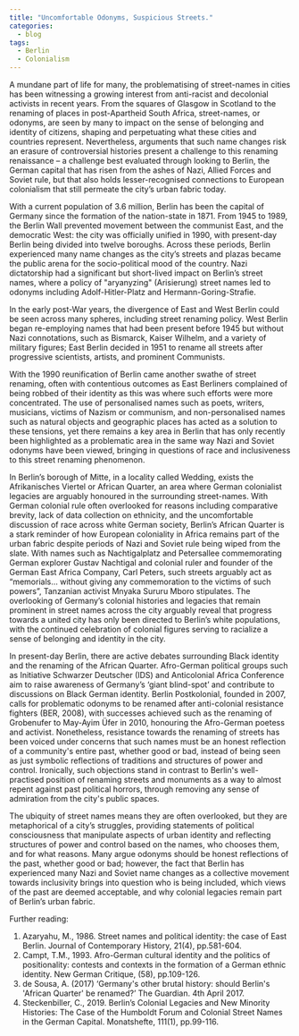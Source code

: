 ```yaml
---
title: "Uncomfortable Odonyms, Suspicious Streets."
categories:
  - blog
tags:
  - Berlin 
  - Colonialism
---
```


A mundane part of life for many, the problematising of street-names in cities has been witnessing a growing interest from anti-racist and decolonial activists in recent years. From the squares of Glasgow in Scotland to the renaming of places in post-Apartheid South Africa, street-names, or odonyms, are seen by many to impact on the sense of belonging and identity of citizens, shaping and perpetuating what these cities and countries represent. Nevertheless, arguments that such name changes risk an erasure of controversial histories present a challenge to this renaming renaissance – a challenge best evaluated through looking to Berlin, the German capital that has risen from the ashes of Nazi, Allied Forces and Soviet rule, but that also holds lesser-recognised connections to European colonialism that still permeate the city’s urban fabric today.

With a current population of 3.6 million, Berlin has been the capital of Germany since the formation of the nation-state in 1871. From 1945 to 1989, the Berlin Wall prevented movement between the communist East, and the democratic West: the city was officially unified in 1990, with present-day Berlin being divided into twelve boroughs. Across these periods, Berlin experienced many name changes as the city’s streets and plazas became the public arena for the socio-political mood of the country. Nazi dictatorship had a significant but short-lived impact on Berlin’s street names, where a policy of "aryanyzing" (Arisierung) street names led to odonyms including Adolf-Hitler-Platz and Hermann-Goring-Strafie.

In the early post-War years, the divergence of East and West Berlin could be seen across many spheres, including street renaming policy. West Berlin began re-employing names that had been present before 1945 but without Nazi connotations, such as Bismarck, Kaiser Wilhelm, and a variety of military figures; East Berlin decided in 1951 to rename all streets after progressive scientists, artists, and prominent Communists.

With the 1990 reunification of Berlin came another swathe of street renaming, often with contentious outcomes as East Berliners complained of being robbed of their identity as this was where such efforts were more concentrated. The use of personalised names such as poets, writers, musicians, victims of Nazism or communism, and non-personalised names such as natural objects and geographic places has acted as a solution to these tensions, yet there remains a key area in Berlin that has only recently been highlighted as a problematic area in the same way Nazi and Soviet odonyms have been viewed, bringing in questions of race and inclusiveness to this street renaming phenomenon. 

In Berlin’s borough of Mitte, in a locality called Wedding, exists the Afrikanisches Viertel or African Quarter, an area where German colonialist legacies are arguably honoured in the surrounding street-names. With German colonial rule often overlooked for reasons including comparative brevity, lack of data collection on ethnicity, and the uncomfortable discussion of race across white German society, Berlin’s African Quarter is a stark reminder of how European coloniality in Africa remains part of the urban fabric despite periods of Nazi and Soviet rule being wiped from the slate. With names such as Nachtigalplatz and Petersallee commemorating German explorer Gustav Nachtigal and colonial ruler and founder of the German East Africa Company, Carl Peters, such streets arguably act as “memorials… without giving any commemoration to the victims of such powers”, Tanzanian activist Mnyaka Sururu Mboro stipulates. The overlooking of Germany’s colonial histories and legacies that remain prominent in street names across the city arguably reveal that progress towards a united city has only been directed to Berlin’s white populations, with the continued celebration of colonial figures serving to racialize a sense of belonging and identity in the city.

In present-day Berlin, there are active debates surrounding Black identity and the renaming of the African Quarter. Afro-German political groups such as Initiative Schwarzer Deutscher (IDS) and Anticolonial Africa Conference aim to raise awareness of Germany’s ‘giant blind-spot’ and contribute to discussions on Black German identity. Berlin Postkolonial, founded in 2007, calls for problematic odonyms to be renamed after anti-colonial resistance fighters (BER, 2008), with successes achieved such as the renaming of Grobenufer to May-Ayim Üfer in 2010, honouring the Afro-German poetess and activist. Nonetheless, resistance towards the renaming of streets has been voiced under concerns that such names must be an honest reflection of a community's entire past, whether good or bad, instead of being seen as just symbolic reflections of traditions and structures of power and control. Ironically, such objections stand in contrast to Berlin's well-practised position of renaming streets and monuments as a way to almost repent against past political horrors, through removing any sense of admiration from the city's public spaces.

The ubiquity of street names means they are often overlooked, but they are metaphorical of a city’s struggles, providing statements of political consciousness that manipulate aspects of urban identity and reflecting structures of power and control based on the names, who chooses them, and for what reasons. Many argue odonyms should be honest reflections of the past, whether good or bad; however, the fact that Berlin has experienced many Nazi and Soviet name changes as a collective movement towards inclusivity brings into question who is being included, which views of the past are deemed acceptable, and why colonial legacies remain part of Berlin’s urban fabric.

Further reading:
1.	Azaryahu, M., 1986. Street names and political identity: the case of East Berlin. Journal of Contemporary History, 21(4), pp.581-604.
2.	Campt, T.M., 1993. Afro-German cultural identity and the politics of positionality: contests and contexts in the formation of a German ethnic identity. New German Critique, (58), pp.109-126.
3.	de Sousa, A. (2017) ‘Germany's other brutal history: should Berlin's 'African Quarter' be renamed?’ The Guardian. 4th April 2017.
4.	Steckenbiller, C., 2019. Berlin’s Colonial Legacies and New Minority Histories: The Case of the Humboldt Forum and Colonial Street Names in the German Capital. Monatshefte, 111(1), pp.99-116.
